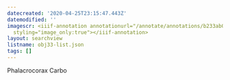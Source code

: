 ```yaml
---
datecreated: '2020-04-25T23:15:47.443Z'
datemodified: ''
imagescr: <iiif-annotation annotationurl="/annotate/annotations/b233ab06-874a-11ea-8299-5254008afee6.json"
  styling="image_only:true"></iiif-annotation>
layout: searchview
listname: obj33-list.json
tags: []
---
```

Phalacrocorax Carbo